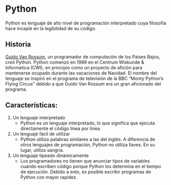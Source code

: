# Python
Python es lenguaje de alto nivel de programación interpretado cuya filosofía hace incapié en la legibilidad de su código.

## Historia
[Guido Van Rossum](https://es.wikipedia.org/wiki/Guido_van_Rossum), un programador de computación de los Países Bajos, creó Python. Python comenzó en 1989 en el Centrum Wiskunde & Informatica (CWI), en principio como un proyecto de afición para mantenerse ocupado durante las vacaciones de Navidad. El nombre del lenguaje se inspiró en el programa de televisión de la BBC “Monty Python’s Flying Circus” debido a que Guido Van Rossum era un gran aficionado del programa. 

## Características:
1. Un lenguaje interpretado
   - Python es un lenguaje interpretado, lo que significa que ejecuta directamente el código línea por línea. 
2. Un lenguaje fácil de utilizar
   - Python utiliza palabras similares a las del inglés. A diferencia de otros lenguajes de programación, Python no utiliza llaves. En su lugar, utiliza sangría. 
3. Un lenguaje tipeado dinámicamente
   - Los programadores no tienen que anunciar tipos de variables cuando escriben código porque Python los determina en el tiempo de ejecución. Debido a esto, es posible escribir programas de Python con mayor rapidez.